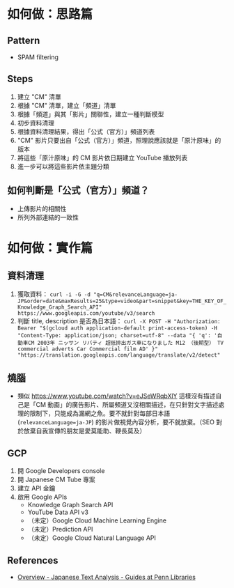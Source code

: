 # 如何做：思路篇

## Pattern

* SPAM filtering

## Steps

1. 建立 "CM" 清單
1. 根據 "CM" 清單，建立「頻道」清單
1. 根據「頻道」與其「影片」關聯性，建立一種判斷模型
1. 初步資料清理
1. 根據資料清理結果，得出「公式（官方）」頻道列表
1. "CM" 影片只要出自「公式（官方）」頻道，照理說應該就是「原汁原味」的版本
1. 將這些「原汁原味」的 CM 影片依日期建立 YouTube 播放列表
1. 進一步可以將這些影片依主題分類

## 如何判斷是「公式（官方）」頻道？

* 上傳影片的相關性
* 所列外部連結的一致性

# 如何做：實作篇

## 資料清理

1. 獲取資料： `curl -i -G -d "q=CM&relevanceLanguage=ja-JP&order=date&maxResults=25&type=video&part=snippet&key=THE_KEY_OF_Knowledge_Graph_Search_API" https://www.googleapis.com/youtube/v3/search`
1. 判斷 title, description 是否為日本語： `curl -X POST -H "Authorization: Bearer "$(gcloud auth application-default print-access-token) -H "Content-Type: application/json; charset=utf-8" --data "{ 'q': '自動車CM 2003年 ニッサン リバティ 超低排出ガス車になりました M12 （後期型） TV commercial adverts Car Commercial film AD' }" "https://translation.googleapis.com/language/translate/v2/detect"`

## 燒腦

* 類似 https://www.youtube.com/watch?v=eJSeWRqbXlY 這樣沒有描述自己是「CM 動画」的廣告影片、所屬頻道又沒相關描述，在只針對文字描述處理的限制下，只能成為漏網之魚。要不就針對每部日本語 (`relevanceLanguage=ja-JP`) 的影片做視覺內容分析，要不就放棄。（SEO 對於放棄自我宣傳的朋友是愛莫能助、鞭長莫及）

## GCP
1. 開 Google Developers console
1. 開 Japanese CM Tube 專案
1. 建立 API 金鑰
1. 啟用 Google APIs
    * Knowledge Graph Search API
    * YouTube Data API v3
    * （未定）Google Cloud Machine Learning Engine
    * （未定）Prediction API
    * （未定）Google Cloud Natural Language API


## References

* [Overview - Japanese Text Analysis - Guides at Penn Libraries](https://guides.library.upenn.edu/japanesetext)
